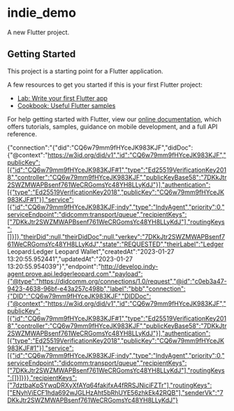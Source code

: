 # indie_demo

A new Flutter project.

## Getting Started

This project is a starting point for a Flutter application.

A few resources to get you started if this is your first Flutter project:

- [Lab: Write your first Flutter app](https://flutter.dev/docs/get-started/codelab)
- [Cookbook: Useful Flutter samples](https://flutter.dev/docs/cookbook)

For help getting started with Flutter, view our
[online documentation](https://flutter.dev/docs), which offers tutorials,
samples, guidance on mobile development, and a full API reference.












{"connection":"{"did":"CQ6w79mm9fHYceJK983KJF","didDoc":{"@context":"https://w3id.org/did/v1","id":"CQ6w79mm9fHYceJK983KJF","publicKey":[{"id":"CQ6w79mm9fHYceJK983KJF#1","type":"Ed25519VerificationKey2018","controller":"CQ6w79mm9fHYceJK983KJF","publicKeyBase58":"7DKkJtr2SWZMWAPBsenf761WeCRGomsYc48YH8LLyKdJ"}],"authentication":[{"type":"Ed25519VerificationKey2018","publicKey":"CQ6w79mm9fHYceJK983KJF#1"}],"service":[{"id":"CQ6w79mm9fHYceJK983KJF;indy","type":"IndyAgent","priority":0,"serviceEndpoint":"didcomm:transport/queue","recipientKeys":["7DKkJtr2SWZMWAPBsenf761WeCRGomsYc48YH8LLyKdJ"],"routingKeys":[]}]},"theirDid":null,"theirDidDoc":null,"verkey":"7DKkJtr2SWZMWAPBsenf761WeCRGomsYc48YH8LLyKdJ","state":"REQUESTED","theirLabel":"Ledger Leopard:Ledger Leopard Wallet","createdAt":"2023-01-27 13:20:55.952441","updatedAt":"2023-01-27 13:20:55.954039"}","endpoint":"http://develop.indy-agent.prove.api.ledgerleopard.com","payload":{"@type":"https://didcomm.org/connections/1.0/request","@id":"c0eb3a47-9423-4638-96bf-e43a257c498b","label":"bbb","connection":{"DID":"CQ6w79mm9fHYceJK983KJF","DIDDoc":{"@context":"https://w3id.org/did/v1","id":"CQ6w79mm9fHYceJK983KJF","publicKey":[{"id":"CQ6w79mm9fHYceJK983KJF#1","type":"Ed25519VerificationKey2018","controller":"CQ6w79mm9fHYceJK983KJF","publicKeyBase58":"7DKkJtr2SWZMWAPBsenf761WeCRGomsYc48YH8LLyKdJ"}],"authentication":[{"type":"Ed25519VerificationKey2018","publicKey":"CQ6w79mm9fHYceJK983KJF#1"}],"service":[{"id":"CQ6w79mm9fHYceJK983KJF;indy","type":"IndyAgent","priority":0,"serviceEndpoint":"didcomm:transport/queue","recipientKeys":["7DKkJtr2SWZMWAPBsenf761WeCRGomsYc48YH8LLyKdJ"],"routingKeys":[]}]}}},"recipientKeys":["7dztbaKpSYwqDRXyXfAYq64fakjfxA4fRRSJNiciFZTr"],"routingKeys":["ENyhViECF1hda692wJGLHzAht5bRhUYE56zhkEk42RQB"],"senderVk":"7DKkJtr2SWZMWAPBsenf761WeCRGomsYc48YH8LLyKdJ"}